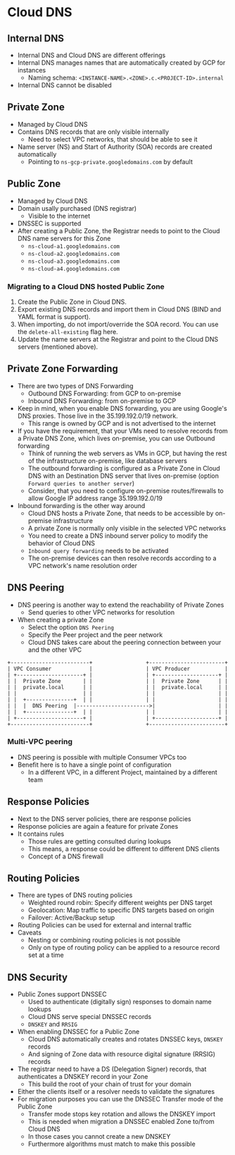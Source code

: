 # Cloud DNS

## Internal DNS

* Internal DNS and Cloud DNS are different offerings
* Internal DNS manages names that are automatically created by GCP for instances
  * Naming schema: `<INSTANCE-NAME>.<ZONE>.c.<PROJECT-ID>.internal`
* Internal DNS cannot be disabled

## Private Zone

* Managed by Cloud DNS
* Contains DNS records that are only visible internally
  * Need to select VPC networks, that should be able to see it
* Name server (NS) and Start of Authority (SOA) records are created automatically
  * Pointing to `ns-gcp-private.googledomains.com` by default

## Public Zone

* Managed by Cloud DNS
* Domain usally purchased (DNS registrar)
  * Visible to the internet
* DNSSEC is supported
* After creating a Public Zone, the Registrar needs to point to the Cloud DNS name servers for this Zone
  * `ns-cloud-a1.googledomains.com`
  * `ns-cloud-a2.googledomains.com`
  * `ns-cloud-a3.googledomains.com`
  * `ns-cloud-a4.googledomains.com`

### Migrating to a Cloud DNS hosted Public Zone

1. Create the Public Zone in Cloud DNS.
2. Export existing DNS records and import them in Cloud DNS (BIND and YAML format is support).
3. When importing, do not import/override the SOA record. You can use the `delete-all-existing` flag here.
4. Update the name servers at the Registrar and point to the Cloud DNS servers (mentioned above).

## Private Zone Forwarding

* There are two types of DNS Forwarding
  * Outbound DNS Forwarding: from GCP to on-premise
  * Inbound DNS Forwarding: from on-premise to GCP
* Keep in mind, when you enable DNS forwarding, you are using Google's DNS proxies. Those live in the 35.199.192.0/19 network.
  * This range is owned by GCP and is not advertised to the internet
* If you have the requirement, that your VMs need to resolve records from a Private DNS Zone, which lives on-premise, you can use Outbound forwarding
  * Think of running the web servers as VMs in GCP, but having the rest of the infrastructure on-premise, like database servers
  * The outbound forwarding is configured as a Private Zone in Cloud DNS with an Destination DNS server that lives on-premise (option `Forward queries to another server`)
  * Consider, that you need to configure on-premise routes/firewalls to allow Google IP address range 35.199.192.0/19
* Inbound forwarding is the other way around
  * Cloud DNS hosts a Private Zone, that needs to be accessible by on-premise infrastructure
  * A private Zone is normally only visible in the selected VPC networks
  * You need to create a DNS inbound server policy to modify the behavior of Cloud DNS
  * `Inbound query forwarding` needs to be activated
  * The on-premise devices can then resolve records according to a VPC network's name resolution order

## DNS Peering

* DNS peering is another way to extend the reachability of Private Zones
  * Send queries to other VPC networks for resolution
* When creating a private Zone
  * Select the option `DNS Peering`
  * Specify the Peer project and the peer network
  * Cloud DNS takes care about the peering connection between your and the other VPC

```text
+-------------------------+                 +------------------------+
| VPC Consumer            |                 | VPC Producer           |
| +---------------------+ |                 | +--------------------+ |
| |  Private Zone       | |                 | |  Private Zone      | |
| |  private.local      | |                 | |  private.local     | |
| |                     | |                 | |                    | |
| |  +---------------+  | |                 | |                    | |
| |  |  DNS Peering  |----------------------->|                    | |
| |  +---------------+  | |                 | |                    | |
| +---------------------+ |                 | +--------------------+ |
+-------------------------+                 +------------------------+
```

### Multi-VPC peering

* DNS peering is possible with multiple Consumer VPCs too
* Benefit here is to have a single point of configuration
  * In a different VPC, in a different Project, maintained by a different team

## Response Policies

* Next to the DNS server policies, there are response policies
* Response policies are again a feature for private Zones
* It contains rules
  * Those rules are getting consulted during lookups
  * This means, a response could be different to different DNS clients
  * Concept of a DNS firewall

## Routing Policies

* There are types of DNS routing policies
  * Weighted round robin: Specify different weights per DNS target
  * Geolocation: Map traffic to specific DNS targets based on origin
  * Failover: Active/Backup setup
* Routing Policies can be used for external and internal traffic
* Caveats
  * Nesting or combining routing policies is not possible
  * Only on type of routing policy can be applied to a resource record set at a time

## DNS Security

* Public Zones support DNSSEC
  * Used to authenticate (digitally sign) responses to domain name lookups
  * Cloud DNS serve special DNSSEC records
  * `DNSKEY` and `RRSIG`
* When enabling DNSSEC for a Public Zone
  * Cloud DNS automatically creates and rotates DNSSEC keys, `DNSKEY` records
  * And signing of Zone data with resource digital signature (RRSIG) records
* The registrar need to have a DS (Delegation Signer) records, that authenticates a DNSKEY record in your Zone
  * This build the root of your chain of trust for your domain
* Either the clients itself or a resolver needs to validate the signatures
* For migration purposes you can use the DNSSEC Transfer mode of the Public Zone
  * Transfer mode stops key rotation and allows the DNSKEY import
  * This is needed when migration a DNSSEC enabled Zone to/from Cloud DNS
  * In those cases you cannot create a new DNSKEY
  * Furthermore algorithms must match to make this possible
